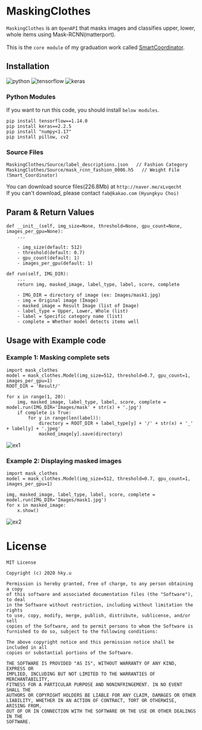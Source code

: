 MaskingClothes
==============
`MaskingClothes` is an `OpenAPI` that masks images and classifies upper, lower, whole items using Mask-RCNN(matterport).
<br><br> This is the `core module` of my graduation work called [SmartCoordinator](https://github.com/ChoiHyungKyu/Smart_Coordinator).

Installation
------------
![python](https://img.shields.io/badge/Python-3.7.3%2B-blue.svg)
![tensorflow](https://img.shields.io/badge/Tensorflow-1.14.0%2B-blue.svg)
![keras](https://img.shields.io/badge/Keras-2.3.0%2B-blue.svg)

### Python Modules
If you want to run this code, you should install `below modules`.
```
pip install tensorflow==1.14.0
pip install keras==2.2.5
pip install "numpy<1.17"
pip install pillow, cv2
```

### Source Files
```
MaskingClothes/Source/label_descriptions.json   // Fashion Category
MaskingClothes/Source/mask_rcnn_fashion_0006.h5   // Weight File (Smart_Coordinator)
```
You can download source files(226.8Mb) at `http://naver.me/xLvqecht` <br>
If you can't download, please contact `fab@kakao.com` `(Hyungkyu Choi)`

Param & Return Values
---------
```
def __init__(self, img_size=None, threshold=None, gpu_count=None, images_per_gpu=None):
    ...
    
    - img_size(default: 512)
    - threshold(default: 0.7)
    - gpu_count(default: 1)
    - images_per_gpu(default: 1)
```
```
def run(self, IMG_DIR):
    ...
    return img, masked_image, label_type, label, score, complete
    
    - IMG_DIR = directory of image (ex: Images/mask1.jpg)
    - img = Original image (Image)
    - masked_image = Result Image (list of Image)
    - label_type = Upper, Lower, Whole (list)
    - label = Specific category name (list)
    - complete = Whether model detects items well
```

Usage with Example code
------------

### Example 1: Masking complete sets
```
import mask_clothes
model = mask_clothes.Model(img_size=512, threshold=0.7, gpu_count=1, images_per_gpu=1)
ROOT_DIR = 'Result/'

for x in range(1, 20):
    img, masked_image, label_type, label, score, complete = model.run(IMG_DIR='Images/mask' + str(x) + '.jpg')
    if complete is True:
        for y in range(len(label)):
            directory = ROOT_DIR + label_type[y] + '/' + str(x) + '_' + label[y] + '.jpeg'
            masked_image[y].save(directory)
```

![ex1](https://user-images.githubusercontent.com/44195740/82737650-7cdbd800-9d6d-11ea-935c-f0a10b9737c6.png)

### Example 2: Displaying masked images
```
import mask_clothes
model = mask_clothes.Model(img_size=512, threshold=0.7, gpu_count=1, images_per_gpu=1)

img, masked_image, label_type, label, score, complete = model.run(IMG_DIR='Images/mask1.jpg')
for x in masked_image:
    x.show()
```

![ex2](https://user-images.githubusercontent.com/44195740/82737653-85cca980-9d6d-11ea-9338-a73fa027d621.png)

License
=======
```
MIT License

Copyright (c) 2020 hky.u

Permission is hereby granted, free of charge, to any person obtaining a copy
of this software and associated documentation files (the "Software"), to deal
in the Software without restriction, including without limitation the rights
to use, copy, modify, merge, publish, distribute, sublicense, and/or sell
copies of the Software, and to permit persons to whom the Software is
furnished to do so, subject to the following conditions:

The above copyright notice and this permission notice shall be included in all
copies or substantial portions of the Software.

THE SOFTWARE IS PROVIDED "AS IS", WITHOUT WARRANTY OF ANY KIND, EXPRESS OR
IMPLIED, INCLUDING BUT NOT LIMITED TO THE WARRANTIES OF MERCHANTABILITY,
FITNESS FOR A PARTICULAR PURPOSE AND NONINFRINGEMENT. IN NO EVENT SHALL THE
AUTHORS OR COPYRIGHT HOLDERS BE LIABLE FOR ANY CLAIM, DAMAGES OR OTHER
LIABILITY, WHETHER IN AN ACTION OF CONTRACT, TORT OR OTHERWISE, ARISING FROM,
OUT OF OR IN CONNECTION WITH THE SOFTWARE OR THE USE OR OTHER DEALINGS IN THE
SOFTWARE.
```
